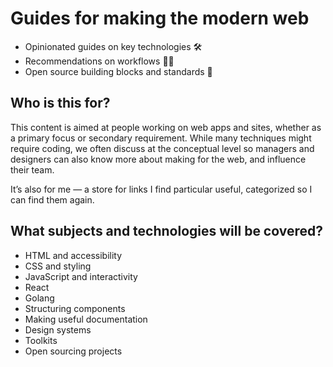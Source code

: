 # Guides for making the modern web

- Opinionated guides on key technologies 🛠
- Recommendations on workflows 💁🏾‍
- Open source building blocks and standards 🎁

## Who is this for?

This content is aimed at people working on web apps and sites, whether as a primary focus or secondary requirement. While many techniques might require coding, we often discuss at the conceptual level so managers and designers can also know more about making for the web, and influence their team.

It’s also for me — a store for links I find particular useful, categorized so I can find them again.

## What subjects and technologies will be covered?

- HTML and accessibility
- CSS and styling
- JavaScript and interactivity
- React
- Golang
- Structuring components
- Making useful documentation
- Design systems
- Toolkits
- Open sourcing projects
